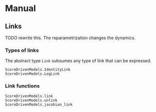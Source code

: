 # Manual

## Links

TODO rewrite this. The reparametrization changes the dynamics.
<!-- Links are reparametrizations utilized to assure certain parameter is within . For example, if we want to estimate a parameter ``f`` which is by definition strictly positive, then an obvious way to estimate ``f`` via numerical optimization is to model ``\tilde{f} = \ln{f}``. We refer to this procedure as **linking**. After obtaining the optimal value of ``\tilde{f}``, we can then **unlink** it to obtain ``f`` by computing ``f = e^{\tilde{f}}``. -->

### Types of links

The abstract type `Link` subsumes any type of link that can be expressed.

```@docs
ScoreDrivenModels.IdentityLink
ScoreDrivenModels.LogLink
```

### Link functions

```@docs
ScoreDrivenModels.link
ScoreDrivenModels.unlink
ScoreDrivenModels.jacobian_link
```

